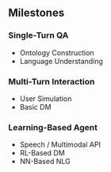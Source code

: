 ## Milestones

### Single-Turn QA
- Ontology Construction
- Language Understanding

### Multi-Turn Interaction
- User Simulation
- Basic DM

### Learning-Based Agent
- Speech / Multimodal API
- RL-Based DM
- NN-Based NLG